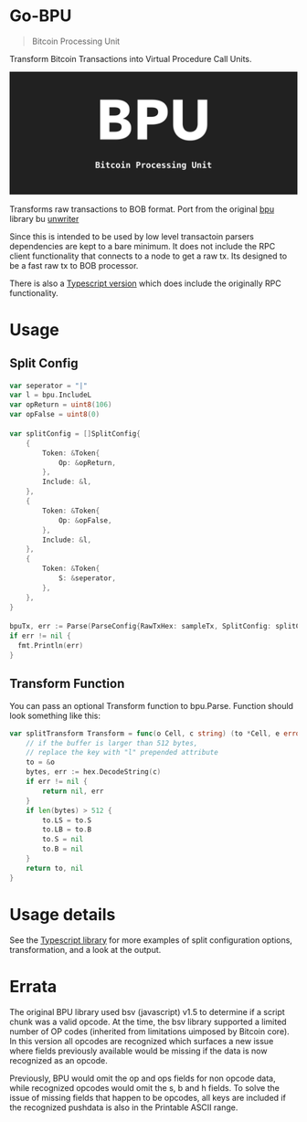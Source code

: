 # Go-BPU

> Bitcoin Processing Unit

Transform Bitcoin Transactions into Virtual Procedure Call Units.

![bpu](./bpu.png)

Transforms raw transactions to BOB format. Port from the original [bpu](https://github.com/interplanaria/bpu) library bu [unwriter](https://github.com/unwriter)

Since this is intended to be used by low level transactoin parsers dependencies are kept to a bare minimum. It does not include the RPC client functionality that connects to a node to get a raw tx. Its designed to be a fast raw tx to BOB processor.

There is also a [Typescript version](https://github.con/rohenaz/bpu-ts) which does include the originally RPC functionality.

# Usage

## Split Config
```go
var seperator = "|"
var l = bpu.IncludeL
var opReturn = uint8(106)
var opFalse = uint8(0)

var splitConfig = []SplitConfig{
	{
		Token: &Token{
			Op: &opReturn,
		},
		Include: &l,
	},
	{
		Token: &Token{
			Op: &opFalse,
		},
		Include: &l,
	},
	{
		Token: &Token{
			S: &seperator,
		},
	},
}

bpuTx, err := Parse(ParseConfig{RawTxHex: sampleTx, SplitConfig: splitConfig})
if err != nil {
  fmt.Println(err)
}
```

## Transform Function
You can pass an optional Transform function to bpu.Parse. Function should look something like this:

```go
var splitTransform Transform = func(o Cell, c string) (to *Cell, e error) {
	// if the buffer is larger than 512 bytes,
	// replace the key with "l" prepended attribute
	to = &o
	bytes, err := hex.DecodeString(c)
	if err != nil {
		return nil, err
	}
	if len(bytes) > 512 {
		to.LS = to.S
		to.LB = to.B
		to.S = nil
		to.B = nil
	}
	return to, nil
}
```

# Usage details
See the [Typescript library](https://github.com/rohenaz/bpu-ts) for more examples of split configuration options, transformation, and a look at the output.

# Errata
The original BPU library used bsv (javascript) v1.5 to determine if a script chunk was a valid opcode. At the time, the bsv library supported a limited number of OP codes (inherited from limitations uimposed by Bitcoin core). In this version all opcodes are recognized which surfaces a new issue where fields previously available would be missing if the data is now recognized as an opcode. 

Previously, BPU would omit the op and ops fields for non opcode data, while recognized opcodes would omit the s, b and h fields. To solve the issue of missing fields that happen to be opcodes, all keys are included if the recognized pushdata is also in the Printable ASCII range.